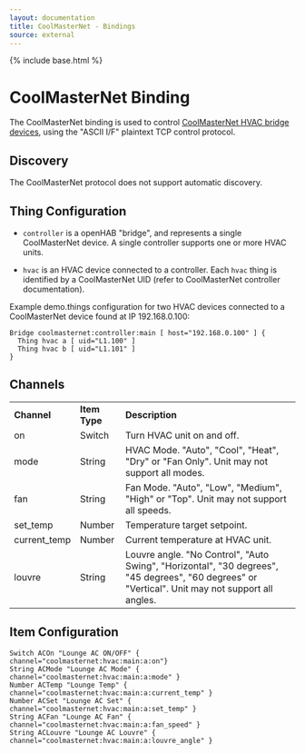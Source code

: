```yaml
---
layout: documentation
title: CoolMasterNet - Bindings
source: external
---
```

<!-- Attention authors: Do not edit directly. Please add your changes to the appropriate source repository -->

{% include base.html %}

# CoolMasterNet Binding

The CoolMasterNet binding is used to control [CoolMasterNet HVAC bridge devices](https://coolautomation.com/products/coolmasternet/), using the "ASCII I/F" plaintext TCP control protocol.

## Discovery

The CoolMasterNet protocol does not support automatic discovery.

## Thing Configuration

* `controller` is a openHAB "bridge", and represents a single CoolMasterNet device. A single controller supports one or more HVAC units.

* `hvac` is an HVAC device connected to a controller. Each `hvac` thing is identified by a CoolMasterNet UID (refer to CoolMasterNet controller documentation).

Example demo.things configuration for two HVAC devices connected to a CoolMasterNet device found at IP 192.168.0.100:

```
Bridge coolmasternet:controller:main [ host="192.168.0.100" ] {
  Thing hvac a [ uid="L1.100" ]
  Thing hvac b [ uid="L1.101" ]
}
```

## Channels

<table>
	<tr><td><b>Channel</b></td><td><b>Item Type</b></td><td><b>Description</b></td></tr>
	<tr>
		<td>on</td>
		<td>Switch</td>
		<td>Turn HVAC unit on and off.</td>
	</tr>
	<tr>
		<td>mode</td>
		<td>String</td>
		<td>HVAC Mode. "Auto", "Cool", "Heat", "Dry" or "Fan Only". Unit may not support all modes.</td>
	</tr>
	<tr>
		<td>fan</td>
		<td>String</td>
		<td>Fan Mode. "Auto", "Low", "Medium", "High" or "Top". Unit may not support all speeds.</td>
	</tr>
	<tr>
		<td>set_temp</td>
		<td>Number</td>
		<td>Temperature target setpoint.</td>
	</tr>
	<tr>
		<td>current_temp</td>
		<td>Number</td>
		<td>Current temperature at HVAC unit.</td>
	</tr>
	<tr>
		<td>louvre</td>
		<td>String</td>
		<td>Louvre angle. "No Control", "Auto Swing", "Horizontal", "30 degrees", "45 degrees", "60 degrees" or "Vertical". Unit may not support all angles.</td>
	</tr>
</table>

## Item Configuration

```
Switch ACOn "Lounge AC ON/OFF" { channel="coolmasternet:hvac:main:a:on"}
String ACMode "Lounge AC Mode" { channel="coolmasternet:hvac:main:a:mode" }
Number ACTemp "Lounge Temp" { channel="coolmasternet:hvac:main:a:current_temp" }
Number ACSet "Lounge AC Set" { channel="coolmasternet:hvac:main:a:set_temp" }
String ACFan "Lounge AC Fan" { channel="coolmasternet:hvac:main:a:fan_speed" }
String ACLouvre "Lounge AC Louvre" { channel="coolmasternet:hvac:main:a:louvre_angle" }
```
